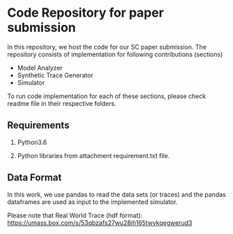 # Code Repository for paper submission

In this repository, we host the code for our SC paper submission. The repository consists of implementation for following contributions (sections)

* Model Analyzer
* Synthetic Trace Generator
* Simulator

To run code implementation for each of these sections, please check readme file in their respective folders.

## Requirements

1. Python3.6

2. Python libraries from attachment requirement.txt file.

## Data Format

In this work, we use pandas to read the data sets (or traces) and the pandas dataframes are used as input to the implemented simulator.

Please note that Real World Trace (hdf format): https://umass.box.com/s/53qbzafs27wu28jh165twykqegwerud3
